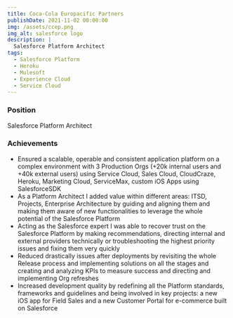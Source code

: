 ```yaml
---
title: Coca-Cola Europacific Partners
publishDate: 2021-11-02 00:00:00
img: /assets/ccep.png
img_alt: salesforce logo
description: |
  Salesforce Platform Architect
tags:
  - Salesforce Platform
  - Heroku
  - Mulesoft
  - Experience Cloud
  - Service Cloud
---
```


### Position

Salesforce Platform Architect

### Achievements

- Ensured a scalable, operable and consistent application platform on a complex environment with 3 Production Orgs (+20k internal users and +40k external users) using Service Cloud, Sales Cloud, CloudCraze, Heroku, Marketing Cloud, ServiceMax, custom iOS Apps using SalesforceSDK
- As a Platform Architect I added value within different areas: ITSD, Projects, Enterprise Architecture by guiding and aligning them and making them aware of new functionalities to leverage the whole potential of the Salesforce Platform
- Acting as the Salesforce expert I was able to recover trust on the Salesforce Platform by making recommendations, directing internal and external providers technically or troubleshooting the highest priority issues and fixing them very quickly
- Reduced drastically issues after deployments by revisiting the whole Release process and implementing solutions on all the stages and creating and analyzing KPIs to measure success and directing and implementing Org refreshes
- Increased development quality by redefining all the Platform standards, frameworks and guidelines and being involved in key projects: a new iOS app for Field Sales and a new Customer Portal for e-commerce built on Salesforce

